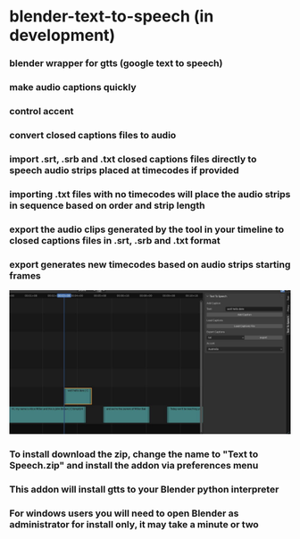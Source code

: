 # blender-text-to-speech (in development)
### blender wrapper for gtts (google text to speech)
### make audio captions quickly
### control accent
### convert closed captions files to audio
### import .srt, .srb and .txt closed captions files directly to speech audio strips placed at timecodes if provided
### importing .txt files with no timecodes will place the audio strips in sequence based on order and strip length
### export the audio clips generated by the tool in your timeline to closed captions files in .srt, .srb and .txt format
### export generates new timecodes based on audio strips starting frames

![alt text](https://github.com/technisculpt/blender-gtts/blob/main/ui_preview.jpg)

### To install download the zip, change the name to "Text to Speech.zip" and install the addon via preferences menu
### This addon will install gtts to your Blender python interpreter
### For windows users you will need to open Blender as administrator for install only, it may take a minute or two
